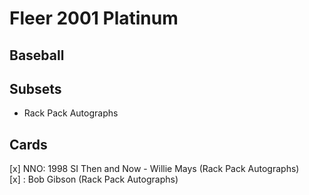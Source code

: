 # Fleer 2001 Platinum
## Baseball

## Subsets

- Rack Pack Autographs

## Cards

[x] NNO: 1998 SI Then and Now - Willie Mays (Rack Pack Autographs) <br>[x] : Bob Gibson (Rack Pack Autographs) <br>